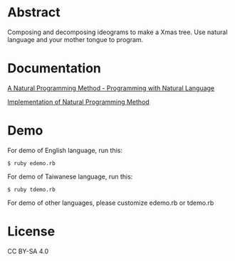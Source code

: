 # Abstract
Composing and decomposing ideograms to make a Xmas tree. Use natural language and your mother tongue to program.

# Documentation
[A Natural Programming Method - Programming with Natural Language](http://www.codeproject.com/Articles/835067/A-Natural-Programming-Method-Programming-with-Natu)
 
[Implementation of Natural Programming Method](http://www.codeproject.com/Articles/862071/Implementation-of-Natural-Programming-Method)

# Demo

For demo of English language, run this:
```
$ ruby edemo.rb
```

For demo of Taiwanese language, run this:
```
$ ruby tdemo.rb
```

For demo of other languages, please customize edemo.rb or tdemo.rb

# License
CC BY-SA 4.0
